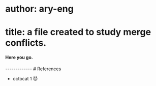 
# author: ary-eng
# title: a file created to study merge conflicts.
 <h4> Here you go.</h4>
-------------
# References

* octocat 1 😈

